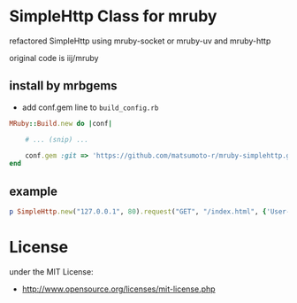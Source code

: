 # SimpleHttp Class for mruby
refactored SimpleHttp using mruby-socket or mruby-uv and mruby-http

original code is iij/mruby 

## install by mrbgems
 - add conf.gem line to `build_config.rb`
```ruby
MRuby::Build.new do |conf|

    # ... (snip) ...

    conf.gem :git => 'https://github.com/matsumoto-r/mruby-simplehttp.git'
end
```

## example

```ruby
p SimpleHttp.new("127.0.0.1", 80).request("GET", "/index.html", {'User-Agent' => "test-agent"})
```

# License
under the MIT License:

* http://www.opensource.org/licenses/mit-license.php


